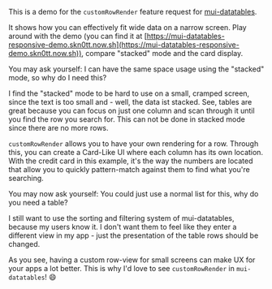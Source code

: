 This is a demo for the `customRowRender` feature request for [mui-datatables](https://github.com/gregnb/mui-datatables).

It shows how you can effectively fit wide data on a narrow screen.
Play around with the demo (you can find it at [https://mui-datatables-responsive-demo.skn0tt.now.sh](https://mui-datatables-responsive-demo.skn0tt.now.sh)), compare "stacked" mode and the card display.

You may ask yourself: I can have the same space usage using the "stacked" mode, so why do I need this?

I find the "stacked" mode to be hard to use on a small, cramped screen, since the text is too small and - well, the data ist stacked.
See, tables are great because you can focus on just one column and scan through it until you find the row you search for.
This can not be done in stacked mode since there are no more rows.

`customRowRender` allows you to have your own rendering for a row.
Through this, you can create a Card-Like UI where each column has its own location.
With the credit card in this example, it's the way the numbers are located that allow you to quickly pattern-match against them to find what you're searching.

You may now ask yourself: You could just use a normal list for this, why do you need a table?

I still want to use the sorting and filtering system of mui-datatables, because my users know it.
I don't want them to feel like they enter a different view in my app - just the presentation of the table rows should be changed.

As you see, having a custom row-view for small screens can make UX for your apps a lot better.
This is why I'd love to see `customRowRender` in `mui-datatables`! :smile: